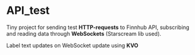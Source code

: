 # API_test
Tiny project for sending test **HTTP-requests** to Finnhub API, subscribing and reading data through **WebSockets** (Starscream lib used).

Label text updates on WebSocket update using **KVO**
